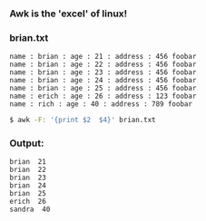 ### Awk is the 'excel' of linux!

### brian.txt
```
name : brian : age : 21 : address : 456 foobar
name : brian : age : 22 : address : 456 foobar
name : brian : age : 23 : address : 456 foobar
name : brian : age : 24 : address : 456 foobar
name : brian : age : 25 : address : 456 foobar
name : erich : age : 26 : address : 123 foobar
name : rich : age : 40 : address : 789 foobar
```

```bash
$ awk -F: '{print $2  $4}' brian.txt 
```

### Output:
```
brian  21 
brian  22 
brian  23 
brian  24 
brian  25 
erich  26 
sandra  40 
```
